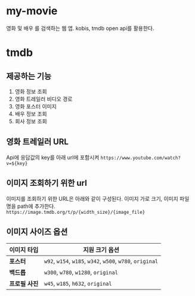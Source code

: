# my-movie

영화 및 배우 를 검색하는 웹 앱.
kobis, tmdb open api를 활용한다.

# tmdb 
## 제공하는 기능
1. 영화 정보 조회
2. 영화 트레일러 비디오 경로
3. 영화 포스터 이미지
4. 배우 정보 조회
5. 회사 정보 조회
## 영화 트레일러 URL
Api에 응답값의 key를 아래 url에 포함시켜 
`https://www.youtube.com/watch?v=${key}`
## 이미지 조회하기 위한 url
이미지를 조회하기 위한 URL은 아래와 같이 구성된다.
이미지 가로 크기, 이미지 파일 명을 path에 추가한다.
`https://image.tmdb.org/t/p/{width_size}/{image_file}`

## 이미지 사이즈 옵션

| 이미지 타입   | 지원 크기 옵션                                 |
|--------------|-----------------------------------------------|
| **포스터**     | `w92`, `w154`, `w185`, `w342`, `w500`, `w780`, `original` |
| **백드롭**     | `w300`, `w780`, `w1280`, `original`           |
| **프로필 사진** | `w45`, `w185`, `h632`, `original`             |
